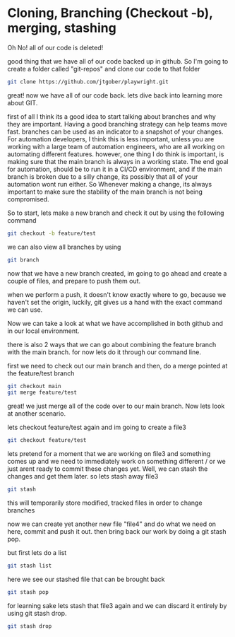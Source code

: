 # Cloning, Branching (Checkout -b), merging, stashing

Oh No! all of our code is deleted!

good thing that we have all of our code backed up in github. So I'm going to create a folder called "git-repos" and clone our code to that folder

```sh
git clone https://github.com/jtgober/playwright.git
```

great! now we have all of our code back. lets dive back into learning more about GIT.

first of all I think its a good idea to start talking about branches and why they are important. Having a good branching strategy can help teams  move fast. branches can be used as an indicator to a snapshot of your changes. For automation developers, I think this is less important, unless you are working with a large team of automation engineers, who are all working on automating different features. however, one thing I do think is important, is making sure that the main branch is always in a working state. The end goal for automation, should be to run it in a CI/CD environment, and if the main branch is broken due to a silly change, its possibly that all of your automation wont run either. So Whenever making a change, its always important to make sure the stability of the main branch is not being compromised.

So to start, lets make a new branch and check it out by using the following command
```sh
git checkout -b feature/test
```
we can also view all branches by using
```sh
git branch
```

now that we have a new branch created, im going to go ahead and create a couple of files, and prepare to push them out.

when we perform a push, it doesn't know exactly where to go, because we haven't set the origin, luckily, git gives us a hand with the exact command we can use.

Now we can take a look at what we have accomplished in both github and in our local environment.

there is also 2 ways that we can go about combining the feature branch with the main branch. for now lets do it through our command line.

first we need to check out our main branch and then, do a merge pointed at the feature/test branch
```sh
git checkout main
git merge feature/test
```

great! we just merge all of the code over to our main branch. Now lets look at another scenario.

lets checkout feature/test again and im going to create a file3

```sh
git checkout feature/test
```

lets pretend for a moment that we are working on file3 and something comes up and we need to immediately work on something different / or we just arent ready to commit these changes yet. Well, we can stash the changes and get them later. so lets stash away file3

```sh
git stash
```

this will temporarily store modified, tracked files in order to change branches

now we can create yet another new file "file4" and do what we need on here, commit and push it out.  then bring back our work by doing a git stash pop. 

but first lets do a list

```sh
git stash list
```

here we see our stashed file that can be brought back

```sh
git stash pop
```

for learning sake lets stash that file3 again and we can discard it entirely by using git stash drop.

```sh
git stash drop
```